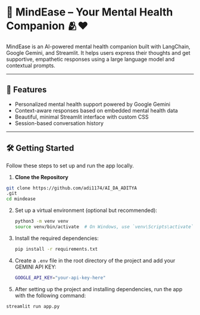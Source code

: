 # 🧠 MindEase – Your Mental Health Companion 🫂❤️

MindEase is an AI-powered mental health companion built with LangChain, Google Gemini, and Streamlit. It helps users express their thoughts and get supportive, empathetic responses using a large language model and contextual prompts.

---

## 🚀 Features

- Personalized mental health support powered by Google Gemini
- Context-aware responses based on embedded mental health data
- Beautiful, minimal Streamlit interface with custom CSS
- Session-based conversation history

---

## 🛠️ Getting Started

Follow these steps to set up and run the app locally.

1. **Clone the Repository**

```bash
git clone https://github.com/adi1174/AI_DA_ADITYA
.git
cd mindease
```
2. Set up a virtual environment (optional but recommended):
    ```bash
    python3 -m venv venv
    source venv/bin/activate  # On Windows, use `venv\Scripts\activate`
    ```
    
3. Install the required dependencies:
    ```bash
    pip install -r requirements.txt
    ```
    
4. Create a `.env` file in the root directory of the project and add your GEMINI API KEY:
    ```bash
    GOOGLE_API_KEY="your-api-key-here"
    ```

5. After setting up the project and installing dependencies, run the app with the following command:

```bash
streamlit run app.py
```
